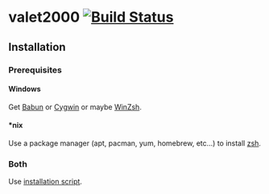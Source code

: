 # valet2000 [![Build Status](https://travis-ci.org/automaticgiant/valet2000.svg?branch=master)](https://travis-ci.org/automaticgiant/valet2000)

## Installation

### Prerequisites

#### Windows
Get [Babun](https://babun.github.io/) or [Cygwin](https://babun.github.io/) or maybe [WinZsh](http://zsh-nt.sourceforge.net/).

#### *nix
Use a package manager (apt, pacman, yum, homebrew, etc...) to install [zsh](http://www.zsh.org/).

### Both
Use [installation script](../install_valet2k.sh).
